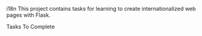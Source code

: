 i18n
This project contains tasks for learning to create internationalized web pages with Flask.

Tasks To Complete

